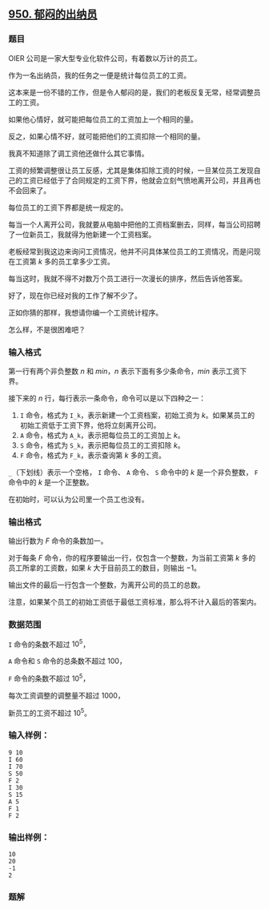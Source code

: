 ## [950\. 郁闷的出纳员](https://www.acwing.com/problem/content/952/)

### 题目

OIER 公司是一家大型专业化软件公司，有着数以万计的员工。

作为一名出纳员，我的任务之一便是统计每位员工的工资。

这本来是一份不错的工作，但是令人郁闷的是，我们的老板反复无常，经常调整员工的工资。

如果他心情好，就可能把每位员工的工资加上一个相同的量。

反之，如果心情不好，就可能把他们的工资扣除一个相同的量。

我真不知道除了调工资他还做什么其它事情。

工资的频繁调整很让员工反感，尤其是集体扣除工资的时候，一旦某位员工发现自己的工资已经低于了合同规定的工资下界，他就会立刻气愤地离开公司，并且再也不会回来了。

每位员工的工资下界都是统一规定的。

每当一个人离开公司，我就要从电脑中把他的工资档案删去，同样，每当公司招聘了一位新员工，我就得为他新建一个工资档案。

老板经常到我这边来询问工资情况，他并不问具体某位员工的工资情况，而是问现在工资第 $k$ 多的员工拿多少工资。

每当这时，我就不得不对数万个员工进行一次漫长的排序，然后告诉他答案。

好了，现在你已经对我的工作了解不少了。

正如你猜的那样，我想请你编一个工资统计程序。

怎么样，不是很困难吧？

### 输入格式

第一行有两个非负整数 $n$ 和 $min$，$n$ 表示下面有多少条命令，$min$ 表示工资下界。

接下来的 $n$ 行，每行表示一条命令，命令可以是以下四种之一：

1. `I` 命令，格式为 `I_k`，表示新建一个工资档案，初始工资为 $k$。如果某员工的初始工资低于工资下界，他将立刻离开公司。
2. `A` 命令，格式为 `A_k`，表示把每位员工的工资加上 $k$。
3. `S` 命令，格式为 `S_k`，表示把每位员工的工资扣除 $k$。
4. `F` 命令，格式为 `F_k`，表示查询第 $k$ 多的工资。

`_`（下划线）表示一个空格， `I` 命令、 `A` 命令、 `S` 命令中的 $k$ 是一个非负整数， `F` 命令中的 $k$ 是一个正整数。

在初始时，可以认为公司里一个员工也没有。

### 输出格式

输出行数为 $F$ 命令的条数加一。

对于每条 $F$ 命令，你的程序要输出一行，仅包含一个整数，为当前工资第 $k$ 多的员工所拿的工资数，如果 $k$ 大于目前员工的数目，则输出 $-1$。

输出文件的最后一行包含一个整数，为离开公司的员工的总数。

注意，如果某个员工的初始工资低于最低工资标准，那么将不计入最后的答案内。

### 数据范围

`I` 命令的条数不超过 $10^5$，

`A` 命令和 `S` 命令的总条数不超过 $100$，

`F` 命令的条数不超过 $10^5$，

每次工资调整的调整量不超过 $1000$，

新员工的工资不超过 $10^5$。

### 输入样例：

```
9 10
I 60
I 70
S 50
F 2
I 30
S 15
A 5
F 1
F 2
```

### 输出样例：

```
10
20
-1
2
```

### 题解

